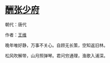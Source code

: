 # [酬张少府](http://so.gushiwen.org/view_5591.aspx)

朝代：唐代

作者：[王维](http://so.gushiwen.org/author_515.aspx)

晚年唯好静，万事不关心。自顾无长策，空知返旧林。 

松风吹解带，山月照弹琴。君问穷通理，渔歌入浦深。

